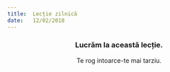 ```yaml
---
title:  Lecție zilnică
date:   12/02/2018
---
```


### <center>Lucrăm la această lecție.</center>
<center>Te rog intoarce-te mai tarziu.</center>